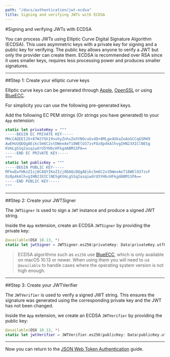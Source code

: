 ```yaml
---
path: "/docs/authentication/jwt-ecdsa"
title: Signing and verifying JWTs with ECDSA
---
```


#Signing and verifying JWTs with ECDSA

You can process JWTs using Elliptic Curve Digital Signature Algorithm (ECDSA). This uses asymmetric keys with a private key for signing and a public key for verifying. The public key allows anyone to verify a JWT but only the provider can create them. ECDSA is recommended over RSA since it uses smaller keys, requires less processing power and produces smaller signatures.

---

##Step 1: Create your elliptic curve keys

Elliptic curve keys can be generated through [Apple](https://developer.apple.com/account/ios/authkey), [OpenSSL](https://wiki.openssl.org/index.php/Command_Line_Elliptic_Curve_Operations#Generating_EC_Keys_and_Parameters) or using [BlueECC](https://github.com/Kitura/BlueECC#elliptic-curve-private-key).

For simplicity you can use the following pre-generated keys.

Add the following EC PEM strings (Or strings you have generated) to your `App` extension:

```swift
static let privateKey = """
-----BEGIN EC PRIVATE KEY-----
MHcCAQEEIJX+87WJ7Gh19sohyZnhxZeXYNOcuGv4Q+8MLge4UkaZoAoGCCqGSM49
AwEHoUQDQgAEikc5m6C2xtDWeeAeT18WElO37zvFOz8p4kAlhvgIHN23XIClNESg
KVmLgSSq2asqiwdrU5YHbcHFkgdABM1SPA==
-----END EC PRIVATE KEY-----
"""
static let publicKey = """
-----BEGIN PUBLIC KEY-----
MFkwEwYHKoZIzj0CAQYIKoZIzj0DAQcDQgAEikc5m6C2xtDWeeAeT18WElO37zvF
Oz8p4kAlhvgIHN23XIClNESgKVmLgSSq2asqiwdrU5YHbcHFkgdABM1SPA==
-----END PUBLIC KEY-----
"""
```

---

##Step 2: Create your JWTSigner

The `JWTSigner` is used to sign a `JWT` instance and produce a signed JWT string.

Inside the `App` extension, create an ECDSA `JWTSigner` by providing the private key:

```swift
@available(OSX 10.13, *)
static let jwtSigner = JWTSigner.es256(privateKey: Data(privateKey.utf8))
```

> ECDSA algorithms such as `es256` use [BlueECC](https://github.com/Kitura/BlueECC), which is only available on macOS 10.13 or newer. When using them you will need to us `@available` to handle cases where the operating system version is not high enough.

---

##Step 3: Create your JWTVerifier

The `JWTVerifier` is used to verify a signed JWT string. This ensures the signature was generated using the corresponding private key and the JWT has not been changed.

Inside the `App` extension, we create an ECDSA `JWTVerifier` by providing the public key:

```swift
@available(OSX 10.13, *)
static let jwtVerifier = JWTVerifier.es256(publicKey: Data(publicKey.utf8))
```

---

Now you can return to the [JSON Web Token Authentication](./jwt#step-2-set-up-your-signing-and-verifying-algorithm) guide.
